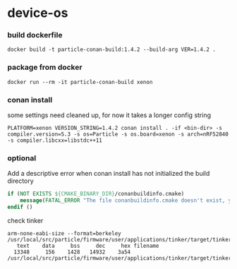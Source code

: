 device-os
===

### build dockerfile

`docker build -t particle-conan-build:1.4.2 --build-arg VER=1.4.2 .`

### package from docker

`docker run --rm -it particle-conan-build xenon`

### conan install

some settings need cleaned up, for now it takes a longer config string

`PLATFORM=xenon VERSION_STRING=1.4.2 conan install . -if <bin-dir> -s compiler.version=5.3 -s os=Particle -s os.board=xenon -s arch=nRF52840 -s compiler.libcxx=libstdc++11`

### optional

Add a descriptive error when conan install has not initialized the build directory

```cmake
if (NOT EXISTS ${CMAKE_BINARY_DIR}/conanbuildinfo.cmake)
    message(FATAL_ERROR "The file conanbuildinfo.cmake doesn't exist, you have to run conan install first")
endif ()
```

check tinker

```text
arm-none-eabi-size --format=berkeley /usr/local/src/particle/firmware/user/applications/tinker/target/tinker.elf
   text	   data	    bss	    dec	    hex	filename
  13348	    156	   1428	  14932	   3a54	/usr/local/src/particle/firmware/user/applications/tinker/target/tinker.elf

```
